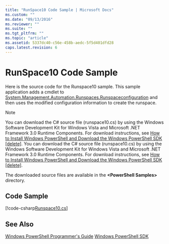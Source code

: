 ```yaml
---
title: "RunSpace10 Code Sample | Microsoft Docs"
ms.custom: ""
ms.date: "09/13/2016"
ms.reviewer: ""
ms.suite: ""
ms.tgt_pltfrm: ""
ms.topic: "article"
ms.assetid: 5337dc40-c56e-458b-aedc-5f5d401dfd28
caps.latest.revision: 6
---
```

# RunSpace10 Code Sample
Here is the source code for the Runspace10 sample. This sample application adds a cmdlet to [System.Management.Automation.Runspaces.Runspaceconfiguration](/dotnet/api/System.Management.Automation.Runspaces.RunspaceConfiguration) and then uses the modified configuration information to create the runspace.

> [!NOTE]
>  You can download the C# source file (runspace10.cs) by using the Windows Software Development Kit for Windows Vista and Microsoft .NET Framework 3.0 Runtime Components. For download instructions, see [How to Install Windows PowerShell and Download the Windows PowerShell SDK &#91;delete&#93;](http://msdn.microsoft.com/en-us/3ef7402e-fc80-432d-aaf7-c4a43fc09e68).
>  You can download the C# source file (runspace10.cs) by using the Windows Software Development Kit for Windows Vista and Microsoft .NET Framework 3.0 Runtime Components. For download instructions, see [How to Install Windows PowerShell and Download the Windows PowerShell SDK &#91;delete&#93;](http://msdn.microsoft.com/en-us/3ef7402e-fc80-432d-aaf7-c4a43fc09e68).
>
>  The downloaded source files are available in the **\<PowerShell Samples>** directory.

## Code Sample

[!code-csharp[Runspace10.cs](../../powershell-sdk-samples/SDK-2.0/csharp/Runspace10/Runspace10.cs#L11-L118 "Runspace10.cs")]

## See Also
 [Windows PowerShell Programmer's Guide](./windows-powershell-programmer-s-guide.md)
 [Windows PowerShell SDK](../windows-powershell-reference.md)
